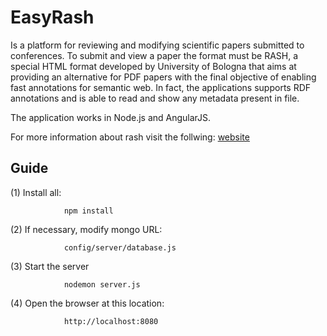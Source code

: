 # EasyRash
Is a platform for reviewing and modifying scientific papers submitted to conferences. To submit and view a paper the format must be RASH, a special HTML format developed by University of Bologna that aims at providing an alternative for PDF papers with the final objective of enabling fast annotations for semantic web. In fact, the applications supports RDF annotations and is able to read and show any metadata present in file. 

The application works in Node.js and AngularJS. 

For more information about rash visit the follwing: [website](https://github.com/essepuntato/rash)

## Guide

(1) Install all:

                npm install

(2) If necessary, modify mongo URL:

                config/server/database.js

(3) Start the server

                nodemon server.js

(4) Open the browser at this location:

                http://localhost:8080
